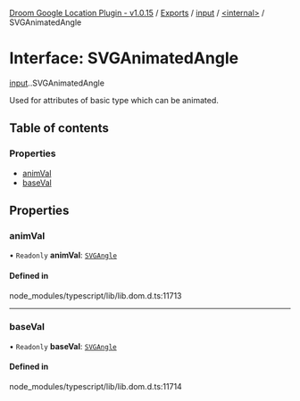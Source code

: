 [Droom Google Location Plugin - v1.0.15](../README.md) / [Exports](../modules.md) / [input](../modules/input.md) / [<internal\>](../modules/input._internal_.md) / SVGAnimatedAngle

# Interface: SVGAnimatedAngle

[input](../modules/input.md).[<internal>](../modules/input._internal_.md).SVGAnimatedAngle

Used for attributes of basic type <angle> which can be animated.

## Table of contents

### Properties

- [animVal](input._internal_.SVGAnimatedAngle.md#animval)
- [baseVal](input._internal_.SVGAnimatedAngle.md#baseval)

## Properties

### animVal

• `Readonly` **animVal**: [`SVGAngle`](../modules/input._internal_.md#svgangle)

#### Defined in

node_modules/typescript/lib/lib.dom.d.ts:11713

___

### baseVal

• `Readonly` **baseVal**: [`SVGAngle`](../modules/input._internal_.md#svgangle)

#### Defined in

node_modules/typescript/lib/lib.dom.d.ts:11714
